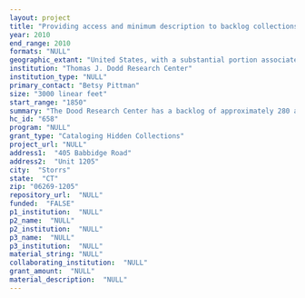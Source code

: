 ```yaml
--- 
layout: project 
title: "Providing access and minimum description to backlog collections"
year: 2010
end_range: 2010
formats: "NULL"
geographic_extant: "United States, with a substantial portion associated with New England."
institution: "Thomas J. Dodd Research Center"
institution_type: "NULL"
primary_contact: "Betsy Pittman"
size: "3000 linear feet"
start_range: "1850"
summary: "The Dood Research Center has a backlog of approximately 280 archival and manuscript collections for which there are no finding aids, catalog descriptions or preliminary access tools. The collections included in the backlog include materials acquired under the following areas of our collection development policy (http://doddcenter.uconn.edu/collections/cd/cd_policy_2008.htm): University Archives, Literary, Children's Literature, Business, Nursing and Political collections, as well as rare manuscripts and personal papers collections and organizational records. Within each of these collecting areas are collections of international significance such as the Papers of Bill Berkson, Tom Clark, William Costley, Michael McClure and Tom Raworth, Michael Rumaker (20th century American poets); Leonard Weisgard, Donald Carrick, Shelley Orr, Hilary and Clayton Knight (children's literature authors and illustrators); Pratt & Whitney Photograph Collection, and National Organization of Women (Connecticut and Rhode Island) Records. Records of the UConn Schools of Medicine, Dental Health, Allied Health and Family Studies represent some of the earliest institutional records that reside in the Dodd Center and provide a record of the university's development and significant achievements."
hc_id: "658"
program: "NULL"
grant_type: "Cataloging Hidden Collections"
project_url: "NULL"
address1:  "405 Babbidge Road"
address2:  "Unit 1205"
city:  "Storrs"
state:  "CT"
zip: "06269-1205"
repository_url:  "NULL"
funded:  "FALSE"
p1_institution:  "NULL"
p2_name:  "NULL"
p2_institution:  "NULL"
p3_name:  "NULL"
p3_institution:  "NULL"
material_string: "NULL"
collaborating_institution:  "NULL"
grant_amount:  "NULL"
material_description:  "NULL"
---
```

